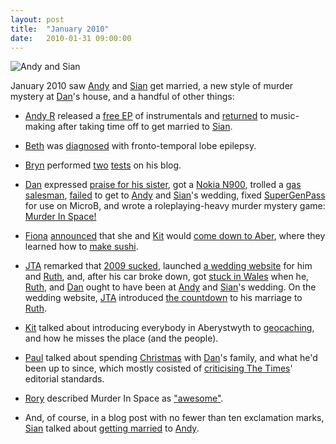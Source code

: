 ```yaml
---
layout: post
title:  "January 2010"
date:   2010-01-31 09:00:00
---
```


![Andy and Sian](http://www.scatmania.org/wp-content/uploads/2010/01/andy-sian-e-shoot-071.jpg)

January 2010 saw [Andy][andy-r] and [Sian][sian] get married, a new style of murder mystery at [Dan][dan]'s house, and a handful of other things:

* [Andy R][andy-r] released a [free EP](http://paganwandererlu.wordpress.com/2010/01/03/mostly-furniture/) of instrumentals and [returned](http://paganwandererlu.wordpress.com/2010/01/31/back/) to music-making after taking time off to get married to [Sian][sian].

* [Beth][beth] was [diagnosed](http://littlegreenbeth.livejournal.com/32324.html) with fronto-temporal lobe epilepsy.

* [Bryn][bryn] performed [two](http://randomlyevil.org.uk/2010/01/27/test/) [tests](http://randomlyevil.org.uk/2010/01/29/another-test/) on his blog.

* [Dan][dan] expressed [praise for his sister](http://www.scatmania.org/2010/01/06/in-which-i-express-praise-for-my-sister/), got a [Nokia N900](http://www.scatmania.org/2010/01/16/nokia-n900/), trolled a [gas salesman](http://www.scatmania.org/2010/01/21/smell-of-gas/), [failed](http://www.scatmania.org/2010/01/23/late-for-the-altar/) to get to [Andy][andy-r] and [Sian][sian]'s wedding, fixed [SuperGenPass](http://www.scatmania.org/2010/01/27/supergenpass-in-microb/) for use on MicroB, and wrote a roleplaying-heavy murder mystery game: [Murder In Space!](http://www.scatmania.org/2010/01/31/murder-in-space/)

* [Fiona][fiona] [announced](http://fionafish.livejournal.com/38184.html) that she and [Kit][kit] would [come down to Aber](http://fionafish.livejournal.com/38587.html), where they learned how to [make sushi](http://fionafish.livejournal.com/38856.html).

* [JTA][jta] remarked that [2009 sucked](http://blog.electricquaker.co.uk/2010/01/01/its-all-gone-wrong-hasnt-it/), launched [a wedding website](http://blog.electricquaker.co.uk/2010/01/06/r-jta-exists-huzzah/) for him and [Ruth][ruth], and, after his car broke down, got [stuck in Wales](http://blog.electricquaker.co.uk/2010/01/24/stuck-in-wales/) when he, [Ruth][ruth], and [Dan][dan] ought to have been at [Andy][andy-r] and [Sian][sian]'s wedding. On the wedding website, [JTA][jta] introduced [the countdown](http://www.r-jta.info/blog/2010/01/were-getting-married/) to his marriage to [Ruth][ruth].

* [Kit][kit] talked about introducing everybody in Aberystwyth to [geocaching](http://reaperkit.wordpress.com/2010/01/30/trading-fossils-for-friends/), and how he misses the place (and the people).

* [Paul][paul] talked about spending [Christmas](http://blog.pacifist.co.uk/2010/01/08/boing/) with [Dan][dan]'s family, and what he'd been up to since, which mostly cosisted of [criticising The Times](http://blog.pacifist.co.uk/2010/01/11/mixed-metaphors/)' editorial standards.

* [Rory][rory] described Murder In Space as ["awesome"](http://razinaber.livejournal.com/109232.html).

* And, of course, in a blog post with no fewer than ten exclamation marks, [Sian][sian] talked about [getting married](http://elgingerbread.wordpress.com/2010/01/31/nyc/) to [Andy][andy-r].


[adam-g]:  http://strokeyadam.livejournal.com/
[adam-w]:  http://www.ad-space.org.uk/
[andy-k]:  http://theguidemark3.livejournal.com/
[andy-r]:  http://selfdoubtgun.wordpress.com/
[beth]:    http://littlegreenbeth.livejournal.com/
[bryn]:    http://randomlyevil.org.uk/
[claire]:  http://nowebsite.co.uk/blog/
[dan]:     http://www.scatmania.org/
[ele]:     http://ele-is-crazy.livejournal.com/
[fiona]:   http://fionafish.wordpress.com/
[hayley]:  http://leelee1983.livejournal.com/
[jen]:     http://scleip.livejournal.com/
[jimmy]:   http://vikingjim.livejournal.com/
[jta]:     http://blog.electricquaker.co.uk/
[kit]:     http://reaperkit.wordpress.com/
[liz]:     http://norasdollhouse.livejournal.com/
[malbo21]: http://malbo21.wordpress.com/
[matt-p]:  http://myzelik.livejournal.com/
[matt-r]:  http://matt-inthe-hat.livejournal.com/
[paul]:    http://blog.pacifist.co.uk/
[penny]:   http://thepennyfaerie.livejournal.com/
[pete]:    http://loonybin345.livejournal.com/
[rory]:    http://razinaber.livejournal.com/
[ruth]:    http://fleeblewidget.co.uk/
[sarah]:   http://starlight-sarah.livejournal.com/
[sian]:    http://elgingerbread.wordpress.com/
